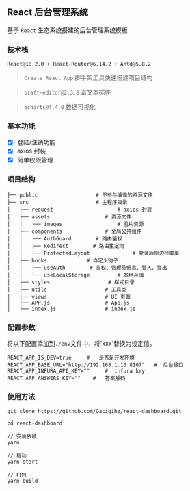 <!-- # react-dashboard -->
## React 后台管理系统

基于 `React` 生态系统搭建的后台管理系统模板

### 技术栈

`React@18.2.0 + React-Router@6.14.2 + Antd@5.8.2`

> `Create React App`    脚手架工具快速搭建项目结构

> `braft-editor@2.3.8`    富文本插件

> `echarts@4.4.0`   数据可视化

### 基本功能

- [x] 登陆/注销功能
- [x] axios 封装
- [x] 简单权限管理

### 项目结构

```
├── public                   # 不参与编译的资源文件
├── src                      # 主程序目录
│   ├── request                     # axios 封装
│   ├── assets                  # 资源文件
│   │   └── images                  # 图片资源
│   ├── components              # 全局公共组件
│   │   ├── AuthGuard        # 路由鉴权
│   │   ├── Redirect        # 路由重定向
│   │   └── ProtectedLayout              # 登录后侧边栏菜单
│   ├── hooks             # 自定义钩子
│   │   ├── useAuth        # 鉴权、管理员信息、登入、登出
│   │   └── useLocalStorage         # 本地存储
│   ├── styles                   # 样式目录
│   ├── utils                   # 工具类
│   ├── views                   # UI 页面
│   ├── APP.js                  # App.js
│   └── index.js                # index.js
```

### 配置参数

将以下配置添加到`./env`文件中，将'xxx'替换为设定值。
```
REACT_APP_IS_DEV=true     #   是否是开发环境
REACT_APP_BASE_URL="http://192.168.1.10:8107"   #  后台接口
REACT_APP_INFURA_API_KEY=""     #  infura key
REACT_APP_ANSWERS_KEY=""    #   答案解码
```

### 使用方法

```npm
git clone https://github.com/Oaciqihz/react-dashboard.git

cd react-dashboard

// 安装依赖
yarn

// 启动
yarn start

// 打包
yarn build

```
